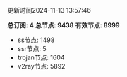 更新时间2024-11-13 13:57:46

**总订阅: 4**
**总节点: 9438**
**有效节点: 8999**
- ss节点: 1498
- ssr节点: 5
- trojan节点: 1604
- v2ray节点: 5892
